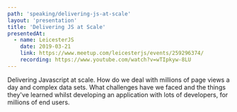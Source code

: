 ```yaml
---
path: 'speaking/delivering-js-at-scale'
layout: 'presentation'
title: 'Delivering JS at Scale'
presentedAt:
  - name: LeicesterJS
    date: 2019-03-21
    link: https://www.meetup.com/leicesterjs/events/259296374/
    recording: https://www.youtube.com/watch?v=wTIpkyw-8LU
---
```


Delivering Javascript at scale. How do we deal with millions of page views a day and complex data sets. What challenges have we faced and the things they've learned whilst developing an application with lots of developers, for millions of end users.
